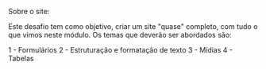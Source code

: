Sobre o site:

Este desafio tem como objetivo, criar um site "quase" completo, com tudo o que vimos neste módulo. Os temas que deverão ser abordados são:

1 - Formulários
2 - Estruturação e formatação de texto
3 - Mídias
4 - Tabelas
